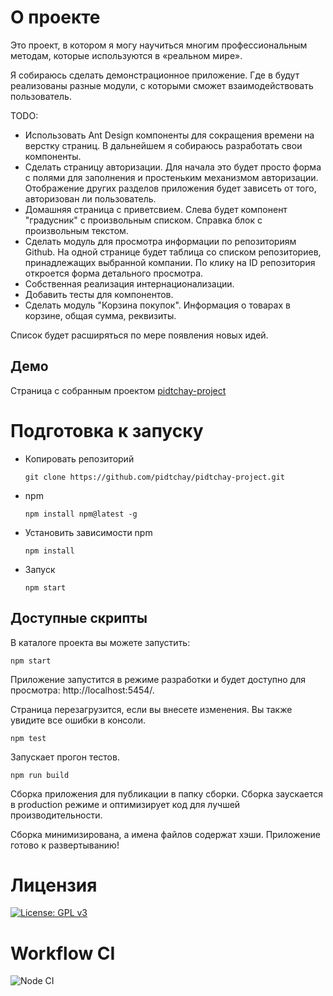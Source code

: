 # О проекте

Это проект, в котором я могу научиться многим профессиональным методам, которые используются в «реальном мире».

Я собираюсь сделать демонстрационное приложение. Где в будут реализованы разные модули, с которыми сможет взаимодействовать пользователь.

TODO:
* Использовать Ant Design  компоненты для сокращения времени на верстку страниц. В дальнейшем я собираюсь разработать свои компоненты.
* Сделать страницу авторизации. Для начала это будет просто форма с полями для заполнения и простеньким механизмом авторизации. Отображение других разделов приложения будет зависеть от того, авторизован ли пользователь.
* Домашняя страница с приветсвием. Слева будет компонент "градусник" с произвольным списком. Справка блок с произвольным текстом.
* Сделать модуль для просмотра информации по репозиториям Github. На одной странице будет таблица со списком репозиториев, принадлежащих выбранной компании. По клику на ID репозитория откроется форма детального просмотра.
* Собственная реализация интернационализации.
* Добавить тесты для компонентов.
* Сделать модуль "Корзина покупок". Информация о товарах в корзине, общая сумма, реквизиты.

Список будет расширяться по мере появления новых идей.

## Демо

Страница с собранным проектом [pidtchay-project](https://pidtchay.github.io/)

# Подготовка к запуску

* Копировать репозиторий

    ```git clone https://github.com/pidtchay/pidtchay-project.git``` 

* npm

    ```npm install npm@latest -g```

* Установить зависимости npm

    ```npm install```

* Запуск

    ```npm start```

## Доступные скрипты

В каталоге проекта вы можете запустить:

```npm start```

Приложение запустится в режиме разработки и будет доступно для просмотра: http://localhost:5454/.

Страница перезагрузится, если вы внесете изменения.
Вы также увидите все ошибки в консоли.

```npm test```

Запускает прогон тестов.

```npm run build```

Сборка приложения для публикации в папку сборки.
Сборка заускается в production режиме и оптимизирует код для лучшей производительности.

Сборка минимизирована, а имена файлов содержат хэши.
Приложение готово к развертыванию!

# Лицензия

[![License: GPL v3](https://img.shields.io/badge/License-GPLv3-blue.svg)](https://www.gnu.org/licenses/gpl-3.0)

# Workflow CI

![Node CI](https://github.com/pidtchay/pidtchay-project/workflows/Node%20CI/badge.svg?branch=master)
